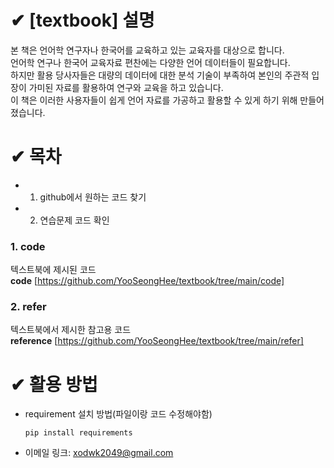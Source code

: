 # ✔ [textbook] 설명
본 책은 언어학 연구자나 한국어를 교육하고 있는 교육자를 대상으로 합니다.   
언어학 연구나 한국어 교육자료 편찬에는 다양한 언어 데이터들이 필요합니다.   
하지만 활용 당사자들은 대량의 데이터에 대한 분석 기술이 부족하여 본인의 주관적 입장이 가미된 자료를 활용하여 연구와 교육을 하고 있습니다.    
이 책은 이러한 사용자들이 쉽게 언어 자료를 가공하고 활용할 수 있게 하기 위해 만들어졌습니다.

# ✔ 목차
* 1. github에서 원하는 코드 찾기
* 2. 연습문제 코드 확인

### 1. code
텍스트북에 제시된 코드   
**code** [https://github.com/YooSeongHee/textbook/tree/main/code]

### 2. refer
텍스트북에서 제시한 참고용 코드   
**reference** [https://github.com/YooSeongHee/textbook/tree/main/refer]
# ✔ 활용 방법
* requirement 설치 방법(파일이랑 코드 수정해야함)  

      pip install requirements



* 이메일 링크: <xodwk2049@gmail.com>
